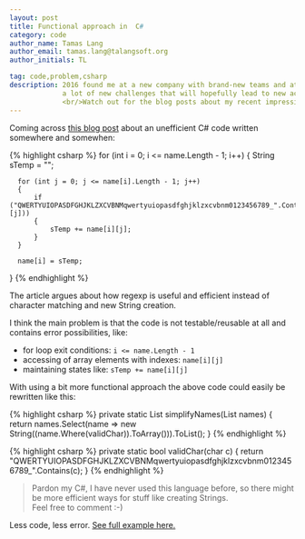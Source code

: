 ```yaml
---
layout: post
title: Functional approach in  C#
category: code
author_name: Tamas Lang
author_email: tamas.lang@talangsoft.org
author_initials: TL

tag: code,problem,csharp
description: 2016 found me at a new company with brand-new teams and at the beginning of an agile transformation, which means that I will face with
             a lot of new challenges that will hopefully lead to new accomplishments as well.
             <br/>Watch out for the blog posts about my recent impressions!
---
```


Coming across <a href="http://thedailywtf.com/articles/keeping-regular">this blog post</a> about an unefficient C# code written somewhere and somewhen:

{% highlight csharp %}
  for (int i = 0; i <= name.Length - 1; i++) {
      String sTemp = "";

      for (int j = 0; j <= name[i].Length - 1; j++)
      {
          if ("QWERTYUIOPASDFGHJKLZXCVBNMqwertyuiopasdfghjklzxcvbnm0123456789_".Contains(name[i][j]))
          {
              sTemp += name[i][j];
          }
      }

      name[i] = sTemp;
  }
{% endhighlight %}

The article argues about how regexp is useful and efficient instead of character matching and new String creation. <br/>

I think the main problem is that the code is not testable/reusable at all and contains error possibilities, like:

- for loop exit conditions: ```i <= name.Length - 1```
- accessing of array elements with indexes: ```name[i][j]```
- maintaining states like: ```sTemp += name[i][j]```

With using a bit more functional approach the above code could easily be rewritten like this:

{% highlight csharp %}
private static List<String> simplifyNames(List<String> names) {
    return names.Select(name => new String((name.Where(validChar)).ToArray())).ToList();
}
{% endhighlight %}


{% highlight csharp %}
private static bool validChar(char c) {
    return "QWERTYUIOPASDFGHJKLZXCVBNMqwertyuiopasdfghjklzxcvbnm0123456789_".Contains(c);
}
{% endhighlight %}

<blockquote>
Pardon my C#, I have never used this language before, so there might be more efficient ways for stuff like creating Strings.<br/> Feel free to comment :-)
</blockquote>

Less code, less error.
<a href="http://rextester.com/AVTMMP67746">See full example here.</a>


